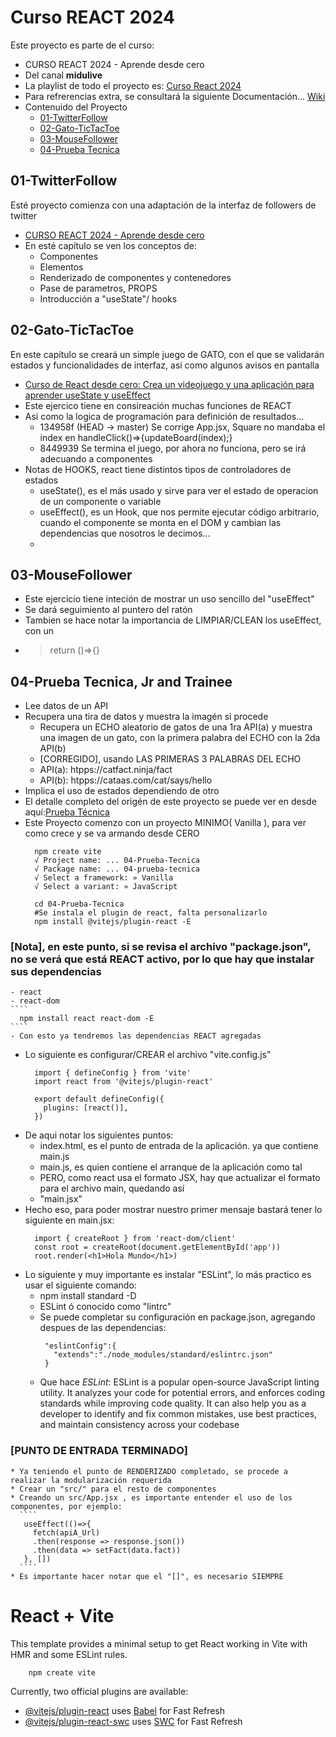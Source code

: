 # Curso REACT 2024
Este proyecto es parte de el curso:
* CURSO REACT 2024 - Aprende desde cero
* Del canal **midulive**
* La playlist de todo el proyecto es: [Curso React 2024](https://www.youtube.com/playlist?list=PLUofhDIg_38q4D0xNWp7FEHOTcZhjWJ29)
* Para refrerencias extra, se consultará la siguiente Documentación... [Wiki](https://www.reactjs.wiki)
* Contenuido del Proyecto
  + [01-TwitterFollow](#01-twitterfollow)
  + [02-Gato-TicTacToe](#02-gato-tictactoe)
  + [03-MouseFollower](#03-mousefollower)
  + [04-Prueba Tecnica](#04-prueba-tecnica-jr-and-trainee)

## 01-TwitterFollow
Esté proyecto comienza con una adaptación de la interfaz de followers de twitter
* [CURSO REACT 2024 - Aprende desde cero](https://www.youtube.com/watch?v=7iobxzd_2wY)
* En esté capítulo se ven los conceptos de:
  + Componentes
  + Elementos
  + Renderizado de componentes y contenedores
  + Pase de parametros, PROPS
  + Introducción a "useState"/ hooks

## 02-Gato-TicTacToe
En este capítulo se creará un simple juego de GATO, con el que se validarán estados y funcionalidades de interfaz, así como algunos avisos en pantalla
* [Curso de React desde cero: Crea un videojuego y una aplicación para aprender useState y useEffect
](https://www.youtube.com/watch?v=qkzcjwnueLA)
* Este ejercico tiene en consireación muchas funciones de REACT
* Asi como la logica de programación para definición de resultados...
  + 134958f (HEAD -> master) Se corrige App.jsx, Square no mandaba el index en handleClick()=>{updateBoard(index);}
  + 8449939 Se termina el juego, por ahora no funciona, pero se irá adecuando a componentes
* Notas de HOOKS, react tiene distintos tipos de controladores de estados
  + useState(), es el más usado y sirve para ver el estado de operacion de un componente o variable
  + useEffect(), es un Hook, que nos permite ejecutar código arbitrario, cuando el componente se monta en el DOM y cambian las dependencias que nosotros le decimos...
  + 

## 03-MouseFollower
  + Este ejercicio tiene inteción de mostrar un uso sencillo del "useEffect"
  + Se dará seguimiento al puntero del ratón
  + Tambien se hace notar la importancia de LIMPIAR/CLEAN los useEffect, con un
  + >   return ()=>{}

## 04-Prueba Tecnica, Jr and Trainee
  + Lee datos de un API
  + Recupera una tira de datos y muestra la imagén si procede
    - Recupera un ECHO aleatorio de gatos de una 1ra API(a) y muestra una imagen de un gato, con la primera palabra del ECHO con la 2da API(b)
    - [CORREGIDO], usando LAS PRIMERAS 3 PALABRAS DEL ECHO
    - API(a): htpps://catfact.ninja/fact
    - API(b): htpps://cataas.com/cat/says/hello
  + Implica el uso de estados dependiendo de otro
  + El detalle completo del origén de este proyecto se puede ver en desde aquí:[Prueba Técnica](https://www.youtube.com/watch?v=XYpadB4VadY&list=PLUofhDIg_38q4D0xNWp7FEHOTcZhjWJ29&index=6)
  + Este Proyecto comenzo con un proyecto MINIMO( Vanilla ), para ver como crece y se va armando desde CERO
    ```
      npm create vite
      √ Project name: ... 04-Prueba-Tecnica
      √ Package name: ... 04-prueba-tecnica
      √ Select a framework: » Vanilla
      √ Select a variant: » JavaScript

      cd 04-Prueba-Tecnica
      #Se instala el plugin de react, falta personalizarlo
      npm install @vitejs/plugin-react -E
    ```
  ### [Nota], en este punto, si se revisa el archivo "package.json", no se verá que está REACT  activo, por lo que hay que instalar sus dependencias
    - react
    - react-dom
    ````
      npm install react react-dom -E
    ````
    - Con esto ya tendremos las dependencias REACT agregadas
  +  Lo siguiente es configurar/CREAR el archivo "vite.config.js"
     ````
       import { defineConfig } from 'vite'
       import react from '@vitejs/plugin-react'

       export default defineConfig({
         plugins: [react()],
       })
     ````
  + De aqui notar los siguientes puntos:
    - index.html, es el punto de entrada de la aplicación. ya que contiene main.js  
    - main.js, es quien contiene el arranque de la aplicación como tal
    - PERO, como react usa el formato JSX, hay que actualizar el formato para el archivo main, quedando así
    - "main.jsx"
  + Hecho eso, para poder mostrar nuestro primer mensaje bastará tener lo siguiente en main.jsx:
    ````
      import { createRoot } from 'react-dom/client'
      const root = createRoot(document.getElementById('app'))
      root.render(<h1>Hola Mundo</h1>)
    ```` 
  +  Lo siguiente y muy importante es instalar "ESLint", lo más practico es usar el siguiente comando:
     - npm install standard -D
     - ESLint ó conocido como "lintrc"
     - Se puede completar su configuración en package.json, agregando despues de las dependencias:
       ````
        "eslintConfig":{
          "extends":"./node_modules/standard/eslintrc.json"
        }
       ````
     - Que hace *ESLint*: ESLint is a popular open-source JavaScript linting utility. It analyzes your code for potential errors, and enforces coding standards while improving code quality. It can also help you as a developer to identify and fix common mistakes, use best practices, and maintain consistency across your codebase
  ### [PUNTO DE ENTRADA TERMINADO]
    * Ya teniendo el punto de RENDERIZADO completado, se procede a realizar la modularización requerida
    * Crear un "src/" para el resto de componentes
    * Creando un src/App.jsx , es importante entender el uso de los componentes, por ejemplo:
      ````
       useEffect(()=>{
         fetch(apiA_Url)
         .then(response => response.json())
         .then(data => setFact(data.fact))
       }, [])
      ````
    * Es importante hacer notar que el "[]", es necesario SIEMPRE



# React + Vite
This template provides a minimal setup to get React working in Vite with HMR and some ESLint rules.
````
    npm create vite
````

Currently, two official plugins are available:
- [@vitejs/plugin-react](https://github.com/vitejs/vite-plugin-react/blob/main/packages/plugin-react/README.md) uses [Babel](https://babeljs.io/) for Fast Refresh
- [@vitejs/plugin-react-swc](https://github.com/vitejs/vite-plugin-react-swc) uses [SWC](https://swc.rs/) for Fast Refresh
